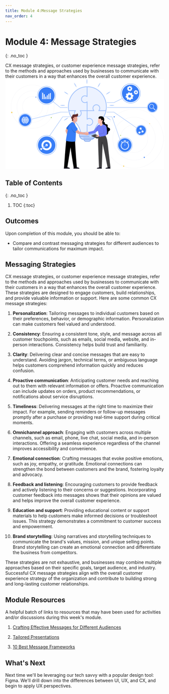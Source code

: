 ```yaml
---
title: Module 4:Message Strategies
nav_order: 4
---
```


<!-- prettier-ignore-start -->

# Module 4: Message Strategies
{: .no_toc }

CX message strategies, or customer experience message strategies, refer to the methods and approaches used by businesses to communicate with their customers in a way that enhances the overall customer experience. ![Maps](map.PNG)

## Table of Contents
{: .no_toc }

1. TOC
{:toc}

<!-- prettier-ignore-end -->

## Outcomes

Upon completion of this module, you should be able to:

- Compare and contrast messaging strategies for different audiences to tailor communications for maximum impact.

## Messaging Strategies

CX message strategies, or customer experience message strategies, refer to the methods and approaches used by businesses to communicate with their customers in a way that enhances the overall customer experience. These strategies are designed to engage customers, build relationships, and provide valuable information or support. Here are some common CX message strategies:

1. **Personalization**: Tailoring messages to individual customers based on their preferences, behavior, or demographic information. Personalization can make customers feel valued and understood.

1. **Consistency**: Ensuring a consistent tone, style, and message across all customer touchpoints, such as emails, social media, website, and in-person interactions. Consistency helps build trust and familiarity.

1. **Clarity**: Delivering clear and concise messages that are easy to understand. Avoiding jargon, technical terms, or ambiguous language helps customers comprehend information quickly and reduces confusion.

1. **Proactive communication**: Anticipating customer needs and reaching out to them with relevant information or offers. Proactive communication can include updates on orders, product recommendations, or notifications about service disruptions.

1. **Timeliness**: Delivering messages at the right time to maximize their impact. For example, sending reminders or follow-up messages promptly after a purchase or providing real-time support during critical moments.

1. **Omnichannel approach**: Engaging with customers across multiple channels, such as email, phone, live chat, social media, and in-person interactions. Offering a seamless experience regardless of the channel improves accessibility and convenience.

1. **Emotional connection**: Crafting messages that evoke positive emotions, such as joy, empathy, or gratitude. Emotional connections can strengthen the bond between customers and the brand, fostering loyalty and advocacy.

1. **Feedback and listening**: Encouraging customers to provide feedback and actively listening to their concerns or suggestions. Incorporating customer feedback into messages shows that their opinions are valued and helps improve the overall customer experience.

1. **Education and support**: Providing educational content or support materials to help customers make informed decisions or troubleshoot issues. This strategy demonstrates a commitment to customer success and empowerment.

1. **Brand storytelling**: Using narratives and storytelling techniques to communicate the brand's values, mission, and unique selling points. Brand storytelling can create an emotional connection and differentiate the business from competitors.

These strategies are not exhaustive, and businesses may combine multiple approaches based on their specific goals, target audience, and industry. Successful CX message strategies align with the overall customer experience strategy of the organization and contribute to building strong and long-lasting customer relationships.

## Module Resources

A helpful batch of links to resources that may have been used for activities and/or discussions during this week's module.

1. [Crafting Effective Messages for Different Audiences](https://www.managements.coach/business-communication-strategies-tailoring-messages-to-the-audience)

1. [Tailored Presentations](https://hbr.org/2015/04/the-best-presentations-are-tailored-to-the-audience)

1. [10 Best Message Frameworks](https://jdmeier.com/copywriting-frameworks/)

## What's Next

Next time we'll be leveraging our tech savvy with a popular design tool: Figma. We'll drill down into the differences between UI, UX, and CX, and begin to apply UX perspectives.
